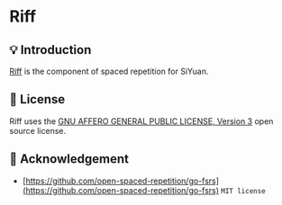 # Riff

## 💡 Introduction

[Riff](https://github.com/siyuan-note/riff) is the component of spaced repetition for SiYuan.

## 📄 License

Riff uses the [GNU AFFERO GENERAL PUBLIC LICENSE, Version 3](https://www.gnu.org/licenses/agpl-3.0.txt) open source license.

## 🙏 Acknowledgement

* [https://github.com/open-spaced-repetition/go-fsrs](https://github.com/open-spaced-repetition/go-fsrs) `MIT license`